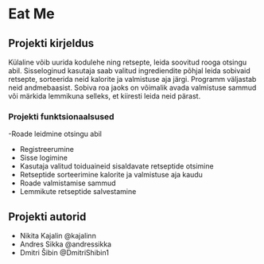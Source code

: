 # Eat Me

## Projekti kirjeldus
Külaline võib uurida kodulehe ning retsepte, leida soovitud rooga otsingu abil. Sisseloginud kasutaja saab valitud ingrediendite põhjal leida sobivaid retsepte, sorteerida neid kalorite ja valmistuse aja järgi. Programm väljastab neid andmebaasist. Sobiva roa jaoks on võimalik avada valmistuse sammud või märkida lemmikuna selleks, et kiiresti leida neid pärast. 
### Projekti funktsionaalsused
-Roade leidmine otsingu abil
- Registreerumine
- Sisse logimine
- Kasutaja valitud toiduaineid sisaldavate retseptide otsimine
- Retseptide sorteerimine kalorite ja valmistuse aja kaudu
- Roade valmistamise sammud
- Lemmikute retseptide salvestamine
## Projekti autorid
- Nikita Kajalin @kajalinn
- Andres Sikka @andressikka
- Dmitri Šibin @DmitriShibin1
